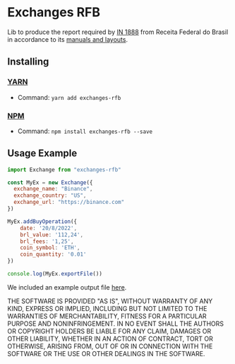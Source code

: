 # Exchanges RFB
Lib to produce the report required by [IN 1888](http://normas.receita.fazenda.gov.br/sijut2consulta/link.action?visao=anotado&idAto=100592) from Receita Federal do Brasil in accordance to its [manuals and layouts](https://www.gov.br/receitafederal/pt-br/centrais-de-conteudo/publicacoes/documentos-tecnicos/criptoativos/leiaute-criptoativos-exchanges-exterior/view).

## Installing
### [YARN](https://yarnpkg.com/)
- Command: `yarn add exchanges-rfb`
### [NPM](http://npmjs.org/)
- Command: ```npm install exchanges-rfb --save```

## Usage Example

```js
import Exchange from "exchanges-rfb"

const MyEx = new Exchange({
  exchange_name: "Binance",
  exchange_country: "US",
  exchange_url: "https://binance.com"
})

MyEx.addBuyOperation({
    date: '20/8/2022',
    brl_value: '112,24',
    brl_fees: '1,25',
    coin_symbol: 'ETH',
    coin_quantity: '0.01'
})

console.log(MyEx.exportFile())
```

We included an example output file [here](https://github.com/Biscoint/exchanges-rfb/blob/master/test/example-output).

THE SOFTWARE IS PROVIDED "AS IS", WITHOUT WARRANTY OF ANY KIND, EXPRESS OR
IMPLIED, INCLUDING BUT NOT LIMITED TO THE WARRANTIES OF MERCHANTABILITY,
FITNESS FOR A PARTICULAR PURPOSE AND NONINFRINGEMENT. IN NO EVENT SHALL THE
AUTHORS OR COPYRIGHT HOLDERS BE LIABLE FOR ANY CLAIM, DAMAGES OR OTHER
LIABILITY, WHETHER IN AN ACTION OF CONTRACT, TORT OR OTHERWISE, ARISING FROM,
OUT OF OR IN CONNECTION WITH THE SOFTWARE OR THE USE OR OTHER DEALINGS IN THE
SOFTWARE.
